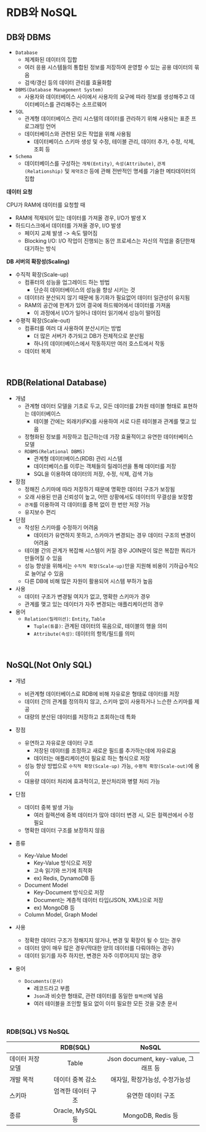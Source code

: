 # RDB와 NoSQL

## DB와 DBMS

- `Database`
    - 체계화된 데이터의 집합
    - 여러 응용 시스템들의 통합된 정보를 저장하여 운영할 수 있는 공용 데이터의 묶음
    - 검색/갱신 등의 데이터 관리를 효율화함
- `DBMS(Database Management System)`
    - 사용자와 데이터베이스 사이에서 사용자의 요구에 따라 정보를 생성해주고 데이터베이스를 관리해주는 소프르웨어
- `SQL`
    - 관계형 데이터베이스 관리 시스템의 데이터를 관라하기 위해 사용되는 표준 프로그래밍 언어
    - 데이터베이스와 관련된 모든 작업을 위해 사용됨
        - 데이터베이스 스키마 생성 및 수정, 테이블 관리, 데이터 추가, 수정, 삭제, 조회 등
- `Schema`
    - 데이터베이스를 구성하는 `개체(Entity)`, `속성(Attribute)`, `관계(Relationship)` 및 `제약조건` 등에 관해 전반적인 명세를 기술한 메타데이터의 집합


**데이터 요청**

CPU가 RAM에 데이터를 요청할 때
- RAM에 적재되어 있는 데이터를 가져올 경우, I/O가 발생 X
- 하드디스크에서 데이터를 가져올 경우, I/O 발생
    - 페이지 교체 발생 -> 속도 떨어짐
    - Blocking I/O: I/O 작업이 진행되는 동안 프로세스는 자신의 작업을 중단한채 대기하는 방식

**DB 서버의 확장성(Scaling)**

- 수직적 확장(Scale-up)
    - 컴퓨터의 성능을 업그레이드 하는 방법
        - 단순히 데이터베이스의 성능을 향상 시키는 것
    - 데이터라 분산되지 않기 때문에 동기화가 필요없어 데이터 일관성이 유지됨
    - RAM의 공간에 한계가 있어 결국에 하드웨어에서 데이터를 가져옴
        - 이 과정에서 I/O가 일어나 데이터 읽기에서 성능이 떨어짐
- 수평적 확장(Scale-out)
    - 컴퓨터를 여러 대 사용하여 분산시키는 방법
        - 더 많은 서버가 추가되고 DB가 전체적으로 분산됨
        - 하나의 데이터베이스에서 작동하지만 여러 호스트에서 작동
    - 데이터 복제
    

<br/>

## RDB(Relational Database)

- 개념
    - 관계형 데이터 모델을 기초로 두고, 모든 데이터를 2차원 테이블 형태로 표현하는 데이터베이스
        - 테이블 간에는 외래키(FK)를 사용하여 서로 다른 테이블과 관계를 맺고 있음
    - 정형화된 정보를 저장하고 접근하는데 가장 효율적이고 유연한 데이터베이스 모델
    - `RDBMS(Relational DBMS)`
        - 관계형 데이터베이스(RDB) 관리 시스템
        - 데이터베이스를 이루는 객체들의 릴레이션을 통해 데이터를 저장
        - SQL을 이용하여 데이터의 저장, 수정, 삭제, 검색 가능
- 장점
    - 정해진 스키마에 따라 저장하기 때문에 명확한 데이터 구조가 보장됨
    - 오래 사용된 만큼 신뢰성이 높고, 어떤 상황에서도 데이터의 무결성을 보장함
    - `관계`를 이용하여 각 데이터를 중복 없이 한 번만 저장 가능
    - 유지보수 편리
- 단점
    - 작성된 스키마를 수정하기 어려움
        - 데이터가 유연하지 못하고, 스카마가 변경되는 경우 데이터 구조의 변경이 어려움
    - 테이블 간의 관계가 복잡해 시스템이 커질 경우 JOIN문이 많은 복잡한 쿼리가 만들어질 수 있음
    - 성능 향상을 위해서는 `수직적 확장(Scale-up)`만을 지원해 비용이 기하급수적으로 늘어날 수 있음
    - 다른 DB에 비해 많은 자원이 활용되어 시스템 부하가 높음
- 사용
    - 데이터 구조가 변경될 여지가 없고, 명확한 스키마가 경우
    - 관계를 맺고 있는 데이터가 자주 변경되는 애플리케이션의 경우
- 용어
    - `Relation(릴레이션)`: `Entity`, `Table`
        - `Tuple(튜플)`: 관계된 데이터의 묶음으로, 테이블의 행을 의미
        - `Attribute(속성)`: 데이터의 항목/필드를 의미



<br/>

## NoSQL(Not Only SQL)

- 개념
    - 비관계형 데이터베이스로 RDB에 비해 자유로운 형태로 데이터를 저장
    - 데이터 간의 관계를 정의하지 않고, 스키마 없이 사용하거나 느슨한 스키마를 제공
    - 대량의 분산된 데이터를 저장하고 조회하는데 특화
- 장점
    - 유연하고 자유로운 데이터 구조
        - 저장된 데이터를 조정하고 새로운 필드를 추가하는데에 자유로움
        - 데이터는 애플리케이션이 필요로 하는 형식으로 저장
    - 성능 향상 방법으로 `수직적 확장(Scale-up)` 가능, `수평적 확장(Scale-out)`에 용이
    - 대용량 데이터 처리에 효과적이고, 분산처리와 병렬 처리 가능
- 단점
    - 데이터 중복 발생 가능
        - 여러 컬렉션에 중복 데이터가 많아 데이터 변경 시, 모든 컬렉션에서 수정 필요
    - 명확한 데이터 구조를 보장하지 않음
- 종류
    - Key-Value Model
        - Key-Value 방식으로 저장
        - 고속 읽기와 쓰기에 최적화
        - ex) Redis, DynamoDB 등
    - Document Model
        - Key-Document 방식으로 저장
        - Document는 계층적 데이터 타입(JSON, XML)으로 저장
        - ex) MongoDB 등
    - Column Model, Graph Model
- 사용
    - 정확한 데이터 구조가 정해지지 않거나, 변경 및 확장이 될 수 있는 경우
    - 데이터 양이 매우 많은 경우(막대한 양의 데이터를 다뤄야하는 경우)
    - 데이터 읽기를 자주 하지만, 변경은 자주 이루어지지 않는 경우

- 용어
    - `Documents(문서)`
        - 레코드라고 부름
        - `Json`과 비슷한 형태로, 관련 데이터를 동일한 `컬렉션`에 넣음
        - 여러 테이블을 조인할 필요 없이 이미 필요한 모든 것을 갖춘 문서


<br/>


### RDB(SQL) VS NoSQL

||RDB(SQL)|NoSQL|
|-----|:---------:|:------:|
|데이터 저장 모델|Table|Json document, key-value, 그래프 등|
|개발 목적|데이터 중복 감소|애자일, 확장가능성, 수정가능성|
|스키마|엄격한 데이터 구조|유연한 데이터 구조|
|종류|Oracle, MySQL 등|MongoDB, Redis 등|